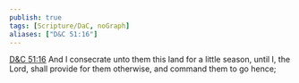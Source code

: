 ```yaml
---
publish: true
tags: [Scripture/DaC, noGraph]
aliases: ["D&C 51:16"]
---
```

[D&C 51:16](https://churchofjesuschrist.org/study/scriptures/dc-testament/dc/51?lang=eng&id=p16#p16) And I consecrate unto them this land for a little season, until I, the Lord, shall provide for them otherwise, and command them to go hence;
